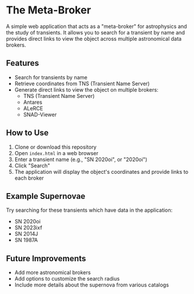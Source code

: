 # The Meta-Broker

A simple web application that acts as a "meta-broker" for astrophysics and the study of transients. It allows you to search for a transient by name and provides direct links to view the object across multiple astronomical data brokers.

## Features

- Search for transients by name
- Retrieve coordinates from TNS (Transient Name Server)
- Generate direct links to view the object on multiple brokers:
  - TNS (Transient Name Server)
  - Antares
  - ALeRCE
  - SNAD-Viewer

## How to Use

1. Clone or download this repository
2. Open `index.html` in a web browser
3. Enter a transient name (e.g., "SN 2020oi", or "2020oi")
4. Click "Search"
5. The application will display the object's coordinates and provide links to each broker

## Example Supernovae

Try searching for these transients which have data in the application:
- SN 2020oi
- SN 2023ixf
- SN 2014J
- SN 1987A

## Future Improvements

- Add more astronomical brokers
- Add options to customize the search radius
- Include more details about the supernova from various catalogs
